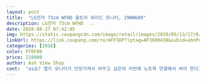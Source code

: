 ```yaml
---
layout: post 
title:  "LG전자 73cm WFHD 울트라 와이드 모니터, 29WN600" 
description: LG전자 73cm WFHD  ..
date: 2020-08-27 07:42:05 
img: https://static.coupangcdn.com/image/retail/images/2020/05/13/17/0/976fe169-c4fa-4fbd-b52a-2d3106273110.jpg 
linkUrl: https://link.coupang.com/re/AFFSDP?lptag=AF3600438&subid=ahnPublicAsk&pageKey=1574940591&itemId=2693026084&vendorItemId=70683461050&traceid=V0-113-1c4d268a5d210581 
categories: [1016] 
color: FF6F00 
price: 218900 
author: Ask View Shop 
cont:  "as요? 엘지 모니터가 안망가져서 바꾸고 싶은데 이번에 노트북 연결해서 써야 한다고  샀습니다.<br/><br/>가격이 다른 저렴이 모니터들보다 쎈 편이지만 저렴이사서 불만 한두개씩 품고 몇년쓰는거보다<br/>결과는 조카녀석한테 제 모니터 뺏기고 그냥 울고 있습니다.<br/><br/>깔끔하고 선도 적어지죠.<br/><br/>대만족합니다.<br/> 중소기업 모니터 샀다가 실망해서 리턴하고 엘지선택했습니다.<br/> 업무용으로 집에서 사용하고 있는데 영상시청까지 불편한 부분이 하나도 없네요.<br/> 그리고 생각보다 음질이 너무 좋아서 놀랐습니다.<br/><br/>듀얼모니터 사용하니 책상이 좁고 복잡했는데 와이드모니터로 바꾸고나니 아주 깔끔해요<br/>맘편하게 만족하면서 몇년 쓰겠습니다.<br/><br/>비싼 애들은 돈값을 하고 싼애들은 가성비가 좋거든요.<br/><br/>애들도 좋은건 알더라구요... <br/><br/>영화 전체화면으로 봐도 몰입감이... <br/>상상 이상입니다.<br/><br/>왜 사람들이 모니터는 엘지라고 하냐구요?<br/>윈도우 쓰시면 hdr사용해서 한쪽은 넷플릭스 한쪽은 쿠팡이든 뭐든 듀얼 모니터보다<br/>큰화면으로 보는건 큰화면으로 보는 맛이 있는데 이런 작은 모니터로 몰입감이 느껴지는건 처음입니다.<br/><br/>" 
---
```

